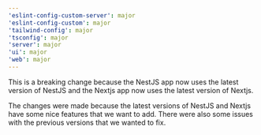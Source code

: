 ```yaml
---
'eslint-config-custom-server': major
'eslint-config-custom': major
'tailwind-config': major
'tsconfig': major
'server': major
'ui': major
'web': major
---
```


This is a breaking change because the NestJS app now uses the latest version of NestJS and the Nextjs app now uses the latest version of Nextjs.

The changes were made because the latest versions of NestJS and Nextjs have some nice features that we want to add. There were also some issues with the previous versions that we wanted to fix.
